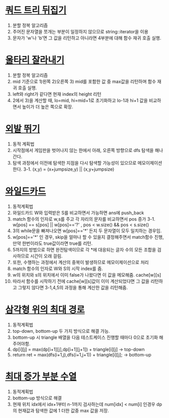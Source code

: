 # [쿼드 트리 뒤집기](https://www.algospot.com/judge/problem/read/QUADTREE)

1. 분할 정복 알고리즘
2. 주어진 문자열을 쪼개는 부분이 일정하지 않으므로 string::iterator을 이용
3. 문자가 'w'나 'b'면 그 값을 리턴하고 아니라면 4부분에 대해 함수 재귀 호출 실행.

# [울타리 잘라내기](https://www.algospot.com/judge/problem/read/FENCE)

1. 분할 정복 알고리즘
2. mid 기준으로 1)왼쪽 2)오른쪽 3) mid를 포함한 값 중 max값을 리턴하며 함수 재귀 호출 실행.
3. left와 right가 같다면 현재 index의 height 리턴
4. 2에서 3)을 계산할 때, lo=mid, hi=mid+1로 초기화하고 lo-1과 hi+1 값을 비교하면서 높이가 더 높은 쪽으로 확장.

# [외발 뛰기](https://www.algospot.com/judge/problem/read/JUMPGAME)

1. 동적 계획법
2. 시작점에서 게임판을 벗어나지 않는 한에서 아래, 오른쪽 방향으로 dfs 탐색을 해나간다.
3. 탐색 과정에서 이전에 탐색한 지점을 다시 탐색할 가능성이 있으므로 메모이제이션 한다.
3-1. (x,y) = (x+jumpsize,y) || (x,y+jumpsize)

# [와일드카드](https://www.algospot.com/judge/problem/read/WILDCARD)

1. 동적계획법
2. 와일드카드 W와 입력받은 S를 비교하면서 가능하면 ans에 push_back
3. match 함수의 인자로 w,s를 주고 각 자리의 문자를 비교하면서 pos 증가
3-1. w[pos] == s[pos] || w[pos]=='?' , pos < w.size() && pos < s.size()
4. 3의 while문을 빠져나오면 w[pos]=='\*' 든지 두 문자열이 모두 일치하는 경우임.
5. w[pos]=='\*' 인 경우, skip을 얼마나 할 수 있을지 결정해주면서 match함수 진행, 만약 한번이라도 true값이라면 true를 리턴.
6. 5까지의 방법으로 하면 완전탐색이므로 각 \*에 대응되는 글자 수의 모든 조합을 검사하므로 시간이 오래 걸림.
7. 또한, 수행하는 과정에서 계산의 중복이 발생하므로 메모이제이션으로 처리
8. match 함수의 인자로 W와 S의 시작 index를 줌.
9. w의 위치와 s의 위치에서 이미 false가 나왔다면 이 값을 메모해줌. cache[w][s]
10. 따라서 함수를 시작하기 전에 cache[w][s]값이 이미 계산되었다면 그 값을 리턴하고 그렇지 않다면 3-1,4,5의 과정을 통해 계산한 값을 리턴해줌.

# [삼각형 위의 최대 경로](https://www.algospot.com/judge/problem/read/TRIANGLEPATH)

1. 동적계획법
2. top-down, bottom-up 두 가지 방식으로 해결 가능.
3. bottom-up 시 triangle 배열을 다음 테스트케이스 진행할 때마다 0으로 초기화 해주어야함.
4. dp[i][j] = max(dp[i+1][j],dp[i+1][j+1]) + triangle[i][j] -> top-down
5. return ret = max(dfs(i+1,j),dfs(i+1,j+1)) + triangle[i][j]; -> bottom-up

# [최대 증가 부분 수열](https://algospot.com/judge/problem/read/LIS)

1. 동적계획법
2. bottom-up 방식으로 해결
3. 현재 위치 idx에서 idx+1부터 n-1까지 검사하는데 num[idx] < num[i] 인경우 dp의 현재값과 탐색한 값에 1 더한 값중 max 값을 저장.
